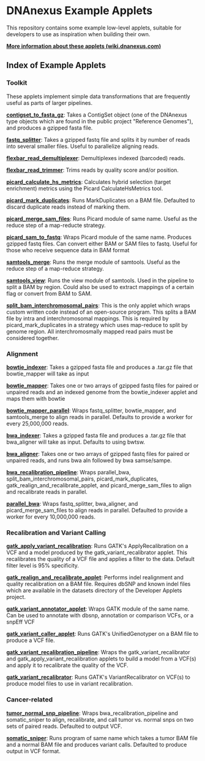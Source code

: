 DNAnexus Example Applets
========================

This repository contains some example low-level applets, suitable for
developers to use as inspiration when building their own.

<b><a href="http://wiki.dnanexus.com/Developer-Tutorials/Example-Applets">More information about these applets (wiki.dnanexus.com)</a></b>

Index of Example Applets
----------------

### Toolkit

These applets implement simple data transformations that are frequently useful
as parts of larger pipelines.

**<a href="https://github.com/dnanexus/dnanexus-example-applets/tree/master/contigset_to_fasta_gz">contigset_to_fasta_gz</a>**: Takes a ContigSet object (one of the DNAnexus type objects which are found in the public project "Reference Genomes"), and produces a gzipped fasta file.

**<a href="https://github.com/dnanexus/dnanexus-example-applets/tree/master/fastq_splitter">fastq_splitter</a>**: Takes a gzipped fastq file and splits it by number of reads into several smaller files. Useful to parallelize aligning reads.

**<a href="https://github.com/dnanexus/dnanexus-example-applets/tree/master/flexbar_read_demultiplexer">flexbar_read_demultiplexer</a>**: Demultiplexes indexed (barcoded) reads.

**<a href="https://github.com/dnanexus/dnanexus-example-applets/tree/master/flexbar_read_trimmer">flexbar_read_trimmer</a>**: Trims reads by quality score and/or position.

**<a href="https://github.com/dnanexus/dnanexus-example-applets/tree/master/picard_calculate_hs_metrics">picard_calculate_hs_metrics</a>**: Calculates hybrid selection (target enrichment) metrics using the Picard CalculateHsMetrics tool.

**<a href="https://github.com/dnanexus/dnanexus-example-applets/tree/master/picard_mark_duplicates">picard_mark_duplicates</a>**: Runs MarkDuplicates on a BAM file. Defaulted to discard duplicate reads instead of marking them.

**<a href="https://github.com/dnanexus/dnanexus-example-applets/tree/master/picard_merge_sam_files">picard_merge_sam_files</a>**: Runs Picard module of same name. Useful as the reduce step of a map-reducte strategy.

**<a href="https://github.com/dnanexus/dnanexus-example-applets/tree/master/picard_sam_to_fastq">picard_sam_to_fastq</a>**: Wraps Picard module of the same name. Produces gzipped fastq files. Can convert either BAM or SAM files to fastq. Useful for those who receive sequence data in BAM format

**<a href="https://github.com/dnanexus/dnanexus-example-applets/tree/master/samtools_merge">samtools_merge</a>**: Runs the merge module of samtools. Useful as the reduce step of a map-reduce strategy.

**<a href="https://github.com/dnanexus/dnanexus-example-applets/tree/master/samtools_view">samtools_view</a>**: Runs the view module of samtools. Used in the pipeline to split a BAM by region. Could also be used to extract mappings of a certain flag or convert from BAM to SAM.

**<a href="https://github.com/dnanexus/dnanexus-example-applets/tree/master/split_bam_interchromosomal_pairs">split_bam_interchromosomal_pairs</a>**: This is the only applet which wraps custom written code instead of an open-source program. This splits a BAM file by intra and interchromosomal mappings. This is required by picard_mark_duplicates in a strategy which uses map-reduce to split by genome region. All interchromosmally mapped read pairs must be considered together.

### Alignment

**<a href="https://github.com/dnanexus/dnanexus-example-applets/tree/master/bowtie_indexer">bowtie_indexer</a>**: Takes a gzipped fasta file and produces a .tar.gz file that bowtie_mapper will take as input

**<a href="https://github.com/dnanexus/dnanexus-example-applets/tree/master/bowtie_mapper">bowtie_mapper</a>**: Takes one or two arrays of gzipped fastq files for paired or unpaired reads and an indexed genome from the bowtie_indexer applet and maps them with bowtie

**<a href="https://github.com/dnanexus/dnanexus-example-applets/tree/master/bowtie_mapper_parallel">bowtie_mapper_parallel</a>**: Wraps fastq_splitter, bowtie_mapper, and samtools_merge to align reads in parallel. Defaults to provide a worker for every 25,000,000 reads.

**<a href="https://github.com/dnanexus/dnanexus-example-applets/tree/master/bwa_indexer">bwa_indexer</a>**: Takes a gzipped fasta file and produces a .tar.gz file that bwa_aligner will take as input. Defaults to using bwtsw.

**<a href="https://github.com/dnanexus/dnanexus-example-applets/tree/master/bwa_aligner">bwa_aligner</a>**: Takes one or two arrays of gzipped fastq files for paired or unpaired reads, and runs bwa aln followed by bwa samse/sampe.

**<a href="https://github.com/dnanexus/dnanexus-example-applets/tree/master/bwa_recalibration_pipeline">bwa_recalibration_pipeline</a>**: Wraps parallel_bwa, split_bam_interchromosomal_pairs, picard_mark_duplicates, gatk_realign_and_recalibrate_applet, and picard_merge_sam_files to align and recalibrate reads in parallel.

**<a href="https://github.com/dnanexus/dnanexus-example-applets/tree/master/parallel_bwa">parallel_bwa</a>**: Wraps fastq_splitter, bwa_aligner, and picard_merge_sam_files to align reads in parallel. Defaulted to provide a worker for every 10,000,000 reads.

### Recalibration and Variant Calling

**<a href="https://github.com/dnanexus/dnanexus-example-applets/tree/master/gatk_apply_variant_recalibration">gatk_apply_variant_recalibration</a>**: Runs GATK's ApplyRecalibration on a VCF and a model produced by the gatk_variant_recalibrator applet. This recalibrates the quality of a VCF file and applies a filter to the data. Default filter level is 95% specificity.

**<a href="https://github.com/dnanexus/dnanexus-example-applets/tree/master/gatk_realign_and_recalibrate_applet">gatk_realign_and_recalibrate_applet</a>**: Performs indel realignment and quality recalibration on a BAM file. Requires dbSNP and known indel files which are available in the datasets directory of the Developer Applets project.

**<a href="https://github.com/dnanexus/dnanexus-example-applets/tree/master/gatk_variant_annotator_applet">gatk_variant_annotator_applet</a>**: Wraps GATK module of the same name. Can be used to annotate with dbsnp, annotation or comparison VCFs, or a snpEff VCF

**<a href="https://github.com/dnanexus/dnanexus-example-applets/tree/master/gatk_variant_caller_applet">gatk_variant_caller_applet</a>**: Runs GATK's UnifiedGenotyper on a BAM file to produce a VCF file.

**<a href="https://github.com/dnanexus/dnanexus-example-applets/tree/master/gatk_variant_recalibration_pipeline">gatk_variant_recalibration_pipeline</a>**: Wraps the gatk_variant_recalibrator and gatk_apply_variant_recalibration applets to build a model from a VCF(s) and apply it to recalibrate the quality of the VCF.

**<a href="https://github.com/dnanexus/dnanexus-example-applets/tree/master/gatk_variant_recalibrator">gatk_variant_recalibrator</a>**: Runs GATK's VariantRecalibrator on VCF(s) to produce model files to use in variant recalibration.

### Cancer-related

**<a href="https://github.com/dnanexus/dnanexus-example-applets/tree/master/tumor_normal_snp_pipeline">tumor_normal_snp_pipeline</a>**: Wraps bwa_recalibration_pipeline and somatic_sniper to align, recalibrate, and call tumor vs. normal snps on two sets of paired reads. Defaulted to output VCF.

**<a href="https://github.com/dnanexus/dnanexus-example-applets/tree/master/somatic_sniper">somatic_sniper</a>**: Runs program of same name which takes a tumor BAM file and a normal BAM file and produces variant calls. Defaulted to produce output in VCF format.
